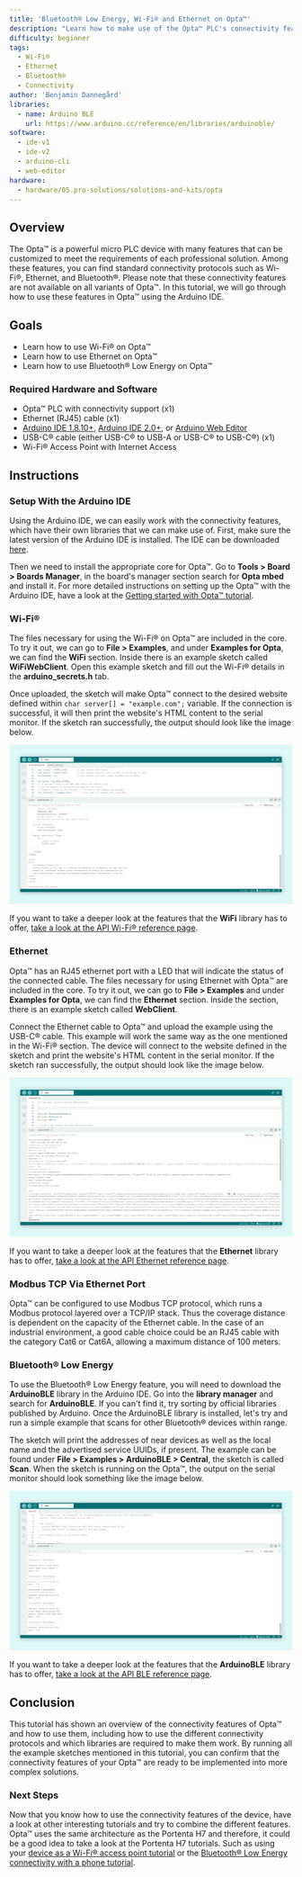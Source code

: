 ```yaml
---
title: 'Bluetooth® Low Energy, Wi-Fi® and Ethernet on Opta™'
description: "Learn how to make use of the Opta™ PLC's connectivity features."
difficulty: beginner
tags:
  - Wi-Fi®
  - Ethernet
  - Bluetooth®
  - Connectivity
author: 'Benjamin Dannegård'
libraries:
  - name: Arduino BLE
    url: https://www.arduino.cc/reference/en/libraries/arduinoble/
software:
  - ide-v1
  - ide-v2
  - arduino-cli
  - web-editor
hardware:
  - hardware/05.pro-solutions/solutions-and-kits/opta
---
```


## Overview

The Opta™ is a powerful micro PLC device with many features that can be customized to meet the requirements of each professional solution. Among these features, you can find standard connectivity protocols such as Wi-Fi®, Ethernet, and Bluetooth®. Please note that these connectivity features are not available on all variants of Opta™. In this tutorial, we will go through how to use these features in Opta™ using the Arduino IDE.

## Goals

- Learn how to use Wi-Fi® on Opta™
- Learn how to use Ethernet on Opta™
- Learn how to use Bluetooth® Low Energy on Opta™

### Required Hardware and Software

- Opta™ PLC with connectivity support (x1)
- Ethernet (RJ45) cable (x1)
- [Arduino IDE 1.8.10+](https://www.arduino.cc/en/software), [Arduino IDE 2.0+](https://www.arduino.cc/en/software), or [Arduino Web Editor](https://create.arduino.cc/editor)
- USB-C® cable (either USB-C® to USB-A or USB-C® to USB-C®) (x1)
- Wi-Fi® Access Point with Internet Access

## Instructions

### Setup With the Arduino IDE

Using the Arduino IDE, we can easily work with the connectivity features, which have their own libraries that we can make use of. First, make sure the latest version of the Arduino IDE is installed. The IDE can be downloaded [here](https://www.arduino.cc/en/software).

Then we need to install the appropriate core for Opta™. Go to **Tools > Board > Boards Manager**, in the board's manager section search for **Opta mbed** and install it. For more detailed instructions on setting up the Opta™ with the Arduino IDE, have a look at the [Getting started with Opta™ tutorial](/tutorials/opta/getting-started).

### Wi-Fi®

The files necessary for using the Wi-Fi® on Opta™ are included in the core. To try it out, we can go to **File > Examples**, and under **Examples for Opta**, we can find the **WiFi** section. Inside there is an example sketch called **WiFiWebClient**. Open this example sketch and fill out the Wi-Fi® details in the **arduino_secrets.h** tab.

Once uploaded, the sketch will make Opta™ connect to the desired website defined within `char server[] = "example.com";` variable. If the connection is successful, it will then print the website's HTML content to the serial monitor. If the sketch ran successfully, the output should look like the image below.

![Running Wi-Fi® sketch on the Opta™ in the Arduino IDE](assets/opta-wifi.svg)

If you want to take a deeper look at the features that the **WiFi** library has to offer, [take a look at the API Wi-Fi® reference page](https://www.arduino.cc/reference/en/libraries/wifi/).

### Ethernet

Opta™ has an RJ45 ethernet port with a LED that will indicate the status of the connected cable. The files necessary for using Ethernet with Opta™ are included in the core. To try it out, we can go to **File > Examples** and under **Examples for Opta**, we can find the **Ethernet** section. Inside the section, there is an example sketch called **WebClient**.

Connect the Ethernet cable to Opta™ and upload the example using the USB-C® cable. This example will work the same way as the one mentioned in the Wi-Fi® section. The device will connect to the website defined in the sketch and print the website's HTML content in the serial monitor. If the sketch ran successfully, the output should look like the image below.

![Running the Ethernet sketch on the Opta™ in the Arduino IDE](assets/opta-ethernet.svg)

If you want to take a deeper look at the features that the **Ethernet** library has to offer, [take a look at the API Ethernet reference page](https://www.arduino.cc/reference/en/libraries/ethernet/).

### Modbus TCP Via Ethernet Port

Opta™ can be configured to use Modbus TCP protocol, which runs a Modbus protocol layered over a TCP/IP stack. Thus the coverage distance is dependent on the capacity of the Ethernet cable. In the case of an industrial environment, a good cable choice could be an RJ45 cable with the category Cat6 or Cat6A, allowing a maximum distance of 100 meters.

### Bluetooth® Low Energy

To use the Bluetooth® Low Energy feature, you will need to download the **ArduinoBLE** library in the Arduino IDE. Go into the **library manager** and search for **ArduinoBLE**. If you can't find it, try sorting by official libraries published by Arduino. Once the ArduinoBLE library is installed, let's try and run a simple example that scans for other Bluetooth® devices within range.

The sketch will print the addresses of near devices as well as the local name and the advertised service UUIDs, if present. The example can be found under **File > Examples > ArduinoBLE > Central**, the sketch is called **Scan**. When the sketch is running on the Opta™, the output on the serial monitor should look something like the image below.

![Bluetooth® sketch running on the Opta™](assets/opta-ble.svg)

If you want to take a deeper look at the features that the **ArduinoBLE** library has to offer, [take a look at the API BLE reference page](https://www.arduino.cc/reference/en/libraries/arduinoble/).

## Conclusion

This tutorial has shown an overview of the connectivity features of Opta™ and how to use them, including how to use the different connectivity protocols and which libraries are required to make them work. By running all the example sketches mentioned in this tutorial, you can confirm that the connectivity features of your Opta™ are ready to be implemented into more complex solutions.

### Next Steps

Now that you know how to use the connectivity features of the device, have a look at other interesting tutorials and try to combine the different features. Opta™ uses the same architecture as the Portenta H7 and therefore, it could be a good idea to take a look at the Portenta H7 tutorials. Such as using your [device as a Wi-Fi® access point tutorial](https://docs.arduino.cc/tutorials/portenta-h7/wifi-access-point) or the [Bluetooth® Low Energy connectivity with a phone tutorial](https://docs.arduino.cc/tutorials/portenta-h7/ble-connectivity).
